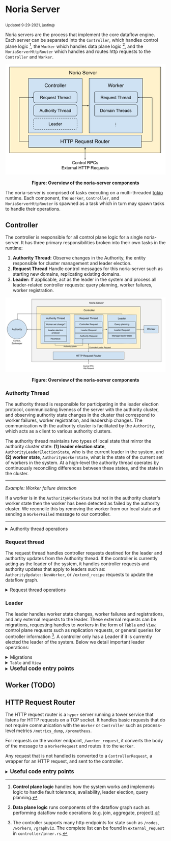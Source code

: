 # Noria Server
<sub>Updated 9-29-2021, justin@</sub>

Noria servers are the process that implement the core dataflow engine. Each server can be separated into the `Controller`, which handles control plane logic [^1], the `Worker` which handles data plane logic [^2], and the `NoriaServerHttpRouter` which handles and routes http requests to the `Controller` and `Worker`.

![Noria Server Overview](./images/noria-server-overview.png)

<p align="center">
<b>Figure: Overview of the noria-server components</b>
</p>

The noria-server is comprised of tasks executing on a multi-threaded [tokio](https://docs.rs/tokio/1.12.0/tokio/) runtime. Each component, the `Worker`, `Controller`, and `NoriaServerHttpRouter` is spawned as a task which in turn may spawn tasks to handle their operations.

[^1]: **Control plane logic** handles how the system works and implements logic to handle fault tolerance, availability, leader election, query planning. 

[^2]: **Data plane logic** runs components of the dataflow graph such as performing dataflow node operations (e.g. join, aggregate, project).

## Controller

The controller is responsible for all control plane logic for a single noria-server. It has three primary responsibilities broken into their own tasks in the runtime: 
1. **Authority Thread:** Observe changes in the Authority, the entity responsible for cluster management and leader election. 
2. **Request Thread** Handle control messages for this noria-server such as starting new domains, replicating existing domains.
3. **Leader:** If applicable, act as the leader in the system and process all leader-related controller requests: query planning, worker failures, worker registration.

![Controller Overview](./images/controller-overview.png)

<p align="center">
<b>Figure: Overview of the noria-server components</b>
</p>

### Authority Thread
The authority thread is responsible for participating in the leader election protocol, communicating liveness of the server with the authority cluster, and observing
authority state changes in the cluster that correspond to worker failures, worker registration, and leadership changes. The communication with the authority cluster
is facilitated by the `Authority`, which acts as a client to various authority clusters.

The authority thread maintains two types of local state that mirror the authority cluster state: **(1) leader election state**, `AuthorityLeaderElectionState`, 
who is the current leader in the system, and **(2) worker state**, `AuthorityWorkerState`, what is the state of the current set of workers in the system. 
At a high-level the authority thread operates by continuously reconciling differences between these states, and the state in the cluster.

___
*Example: Worker failure detection*

If a worker is in the `AuthorityWorkerState` but not in the authority cluster's worker state then the worker has been detected as failed by the authority cluster.
We reconcile this by removing the worker from our local state and sending a `WorkerFailed` message to our controller.
___

<details>
  <summary>Authority thread operations</summary>
 
  1. Detect leader failure -> Initiate leader election protocol.
  2. Attempt to become the leader -> Become leader or detect a new leader is elected.
  3. Detect new leader elected -> Inform worker of new leader.
  4. Worker registered with authority -> If leader, handle worker registration.
  5. Worker detected failed by authority -> If leader, handle worker failed.
  6. Issue heartbeat to authority cluster -> If informed that we are detected as failed, kill server.

  Each of these operations is accompanied by sending an `AuthorityUpdate` message to the controller, such as
  `AuthorityUpdate::LeaderFailed`, `AuthorityUpdate::NewWorker` 
</details>

### Request thread
The request thread handles controller requests destined for the leader and authortity updates from the Authority thread.
If the controller is currently acting as the leader of the system, it handles controller requests and authority updates
that apply to leaders such as: `AuthorityUpdate::NewWorker`, or `/extend_recipe` requests to update the dataflow graph.

<details>
  <summary> Request thread operations</summary>
  
  The request thread handles all `AuthorityUpdate` messages from the Authority thread. Whenever the leader is changed,
  a message is sent to the `Worker` associated with the controller. Worker state changes are only handled when the
  controller is the leader as they can result in dataflow graph changes.

  `ControllerRequest` messages are sent to the controller when it is the leader. This can be anything from querying
  for leader state, to making changes to the dataflow graph. This logic can be found in `Controller::handle_controller_request()`.
</details>

### Leader
The leader handles worker state changes, worker failures and registrations, and any external requests to the leader.
These external requests can be migrations, requesting handles to workers in the form of `Table` and `View`, control
plane requests such as replication requests, or general queries for controller information [^3]. 
A controller only has a Leader if it is currently elected the leader of the system. Below we detail important
leader operations:

<details>
  <summary>Migrations</summary>

  Migrations occur at the leader when a change to the dataflow graph is required. This can happen when: 
   1. A worker has failed or registered,
   2. A reader node is requested to be replicated on a new server
   3. A user wants to add or remove a view for a query
   4. The databases has changed and we receive DDL of the change.

   When the dataflow graph changes, a new recipe is applied to the system. We defer the discussion of how query
   planning and assignment of nodes to domains works to other sections of the docs. Migrations occur in two
   steps: Migration planning begins by generating a <code>MigrationPlan</code>, doing so verifys that we can generate a
   dataflow graph for the new recipe, and a set of operations to perform to convert our existing data flow graph
   to the new graph. If all goes well, we apply the <code>MigrationPlan</code> to the dataflow graph.

   Applying the `MigrationPlan` entails sending messages to start and kill domains on the workers in the system.
   Then dataflow nodes are constructed in these domains through the use of `DomainRequest` messages. Finally
   if the migration succeeds, the leader updates the state in the authority cluster.

</details>

<details>
  <summary> <code>Table</code> and <code>View</code></summary>

  The noria client performs many operations through the use of <code>Table</code> and <code>View</code> handles. A <code>Table</code>
  is a handle used by clients to perform writes, deletes, and other table operations to noria base tables. A <code>View</code> is
  a handle used to read data from a specific reader replica in noria.

  <i>How does leader facilitate construction of these objects?</i>
  
  The noria clients have no knowledge of the inner workings of the deployment and the dataflow graph, however the controller does.
  When requesting a <code>View</code> or <code>Table</code> object, the noria client requests a <code>TableBuilder</code> or 
  <code>ViewBuilder</code> from the <code>/table_builder</code> or <code>/view_builder</code> endpoints, respectively. 
  These provide the noria client with all the information required to create a connection directly with the server that has
  the base table or replica, the <code>View</code> and <code>Table</code> objects. 
</details>

[^3]: The controller supports many http endpoints for state such as `/nodes`, `/workers`, `/graphviz`. The complete list can
be found in `external_request` in `controller/inner.rs`.

<details>
  <summary><b style="font-size:120%">Useful code entry points</b></summary>

  <sub> Note: This is likely to change frequently and may be out of date </sub>

  * `controller.rs`: Definitions of the `Worker` and `Controller` objects.
    * `Controller::run()`: Run loop for the requests thread.
    * `authority_inner()`: Run loop for the authority thread, started in `Controller::run()`

  * `startup.rs`: Construction of `Controller` objects and controller thread spawn.
</details>
   

## Worker (TODO)

## HTTP Request Router
The HTTP request router is a `hyper` server running a tower service that listens for HTTP requests on a TCP socket. It handles basic requests
that do not require communication with the `Worker` or `Controller` such as process-level metrics `/metrics_dump`,
`/prometheus`.

For requests on the worker endpoint, `/worker_request`, it converts the body of the message to a `WorkerRequest` and routes it to the
`Worker`.

Any request that is not handled is converted to a `ControllerRequest`, a wrapper for an HTTP request, and sent to the controller.

<details>
  <summary><b style="font-size:120%">Useful code entry points</b></summary>

  <sub> Note: This is likely to change frequently and may be out of date </sub>


  * `http_router.rs`: The implementation of the http router object, initialized in `startup.rs`.
</details>

